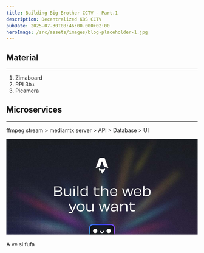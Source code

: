 ```yaml
---
title: Building Big Brother CCTV - Part.1
description: Decentralized K8S CCTV
pubDate: 2025-07-30T08:46:00.000+02:00
heroImage: /src/assets/images/blog-placeholder-1.jpg
---
```

## Material

- - -

1. Zimaboard
2. RPI 3b+
3. Picamera

## Microservices

- - -

ffmpeg stream > mediamtx server > API > Database > UI

![placeholder](/src/assets/images/blog-placeholder-1.jpg "Image")

A ve si fufa
